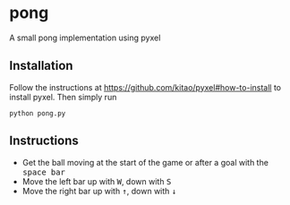# pong
A small pong implementation using pyxel

## Installation

Follow the instructions at https://github.com/kitao/pyxel#how-to-install to install pyxel. Then simply run

    python pong.py
  
## Instructions

* Get the ball moving at the start of the game or after a goal with the <kbd>space bar</kbd>
* Move the left bar up with <kbd>W</kbd>, down with <kbd>S</kbd>
* Move the right bar up with <kbd>↑</kbd>, down with <kbd>↓</kbd>
